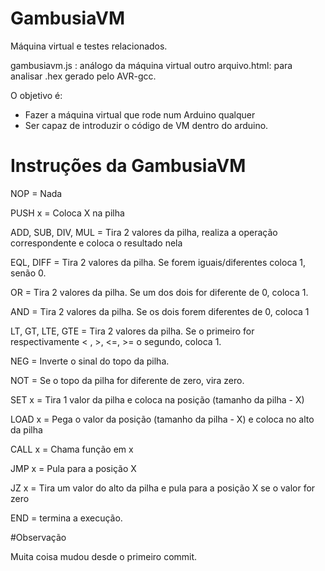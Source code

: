 # GambusiaVM
Máquina virtual e testes relacionados.


gambusiavm.js : análogo da máquina virtual
outro arquivo.html: para analisar .hex gerado pelo AVR-gcc.

O objetivo é:

- Fazer a máquina virtual que rode num Arduino qualquer
- Ser capaz de introduzir o código de VM dentro do arduino.

# Instruções da GambusiaVM
NOP    = Nada

PUSH x = Coloca X na pilha

ADD, SUB, DIV, MUL = Tira 2 valores da pilha, realiza a operação correspondente e coloca o resultado nela

EQL, DIFF = Tira 2 valores da pilha. Se forem iguais/diferentes coloca 1, senão 0.

OR = Tira 2 valores da pilha. Se um dos dois for diferente de 0, coloca 1.

AND = Tira 2 valores da pilha. Se os dois forem diferentes de 0, coloca 1

LT, GT, LTE, GTE = Tira 2 valores da pilha. Se o primeiro for respectivamente < , >, <=, >= o segundo, coloca 1.
 
NEG = Inverte o sinal do topo da pilha.

NOT = Se o topo da pilha for diferente de zero, vira zero.

SET x = Tira 1 valor da pilha e coloca na posição (tamanho da pilha - X)

LOAD x = Pega o valor da posição (tamanho da pilha - X) e coloca no alto da pilha

CALL x = Chama função em x

JMP x = Pula para a posição X

JZ x = Tira um valor do alto da pilha e pula para a posição X se o valor for zero

END = termina a execução.

#Observação

Muita coisa mudou desde o primeiro commit.
